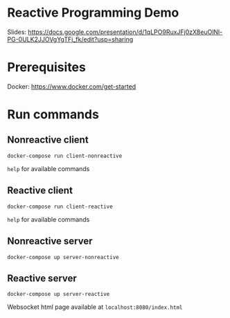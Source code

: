
# Reactive Programming Demo

Slides: https://docs.google.com/presentation/d/1qLPO9RuxJFj0zX8euOlNl-PG-0ULK2JJOVgYgTFj_fk/edit?usp=sharing

# Prerequisites

Docker: https://www.docker.com/get-started

# Run commands

## Nonreactive client

`docker-compose run client-nonreactive`

`help` for available commands

## Reactive client

`docker-compose run client-reactive`

`help` for available commands

## Nonreactive server

`docker-compose up server-nonreactive`

## Reactive server

`docker-compose up server-reactive`

Websocket html page available at `localhost:8080/index.html`
